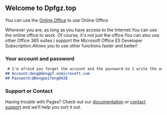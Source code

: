 ## Welcome to Dpfgz.top

You can use the [Online Office](https://office.com/) to use Online Office

Wherever you are, as long as you have access to the Internet.You can use the online office to work.
Of course, it's not just the office.You can also use other Office 365 suites.I support the Microsoft Office E5 Developer Subscription.Allows you to use other functions faster and better!

### Your account and password

```markdown
 # I'm afraid you forget the account and the password.So I write the account and password in here!
## Account:deng@dengpf.onmicrosoft.com
## Password:@Dengpeifeng0428
```

### Support or Contact

Having trouble with Pages? Check out our [documentation](https://docs.github.com/categories/github-pages-basics/) or [contact support](https://support.github.com/contact) and we’ll help you sort it out.

